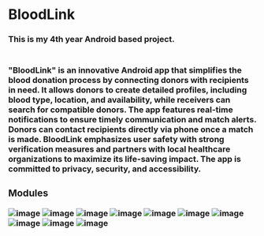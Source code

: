 # BloodLink

<h3>This is my 4th year Android based project.<h3><br/>
<b>"BloodLink" is an innovative Android app that simplifies the blood donation process by connecting donors with recipients in need. It allows donors to create detailed profiles, including blood type, location, and availability, while receivers can search for compatible donors. The app features real-time notifications to ensure timely communication and match alerts. Donors can contact recipients directly via phone once a match is made. BloodLink emphasizes user safety with strong verification measures and partners with local healthcare organizations to maximize its life-saving impact. The app is committed to privacy, security, and accessibility.<b>

<h3>Modules</h3>

![image](https://github.com/user-attachments/assets/edf16b80-1a5a-4405-819e-86353b6aab6c)
![image](https://github.com/user-attachments/assets/d1112a00-a82b-484f-bf4b-61f217112e3a)
![image](https://github.com/user-attachments/assets/56e659e2-5522-4cc3-a9e0-c88799a25577)
![image](https://github.com/user-attachments/assets/37271f74-9c36-4543-9287-9571b5d3f988)
![image](https://github.com/user-attachments/assets/48fd78fb-c142-4112-acc3-15af08720e6b)
![image](https://github.com/user-attachments/assets/5e6dd385-26fc-4f85-955e-60bd95f24d9e)
![image](https://github.com/user-attachments/assets/43c6738d-17f8-4aa5-9251-2c12bf527cc2)
![image](https://github.com/user-attachments/assets/dd846560-123c-49d5-a888-bf9ee4e18d3c)
![image](https://github.com/user-attachments/assets/f0fa87e8-52c6-4847-ac18-78dc2a473568)
![image](https://github.com/user-attachments/assets/7749ae03-f86a-4639-a3a0-5d3c00750deb)

